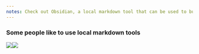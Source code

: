 ```yaml
---
notes: Check out Obsidian, a local markdown tool that can be used to build a website, or the content for one, and is great for keeping track of notes. Bear is a tool a lot of people use for writing blog posts.
---
```


### Some people like to use local markdown tools

<div class="twin-images">
    <a href="https://obsidian.md/" target="_blank"><img src="/steal-the-internet/images/obsidian.png"></a><a href="https://bear.app/" target="_blank"><img src="/steal-the-internet/images/bear.jpg"></a>
</div>
